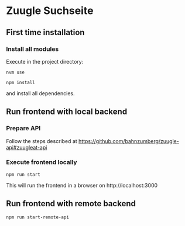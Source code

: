 # Zuugle Suchseite

## First time installation

### Install all modules

Execute in the project directory:

    nvm use

    npm install

and install all dependencies.

## Run frontend with local backend

### Prepare API

Follow the steps described at https://github.com/bahnzumberg/zuugle-api#zuugleat-api

### Execute frontend locally

    npm run start

This will run the frontend in a browser on http://localhost:3000

## Run frontend with remote backend

    npm run start-remote-api
